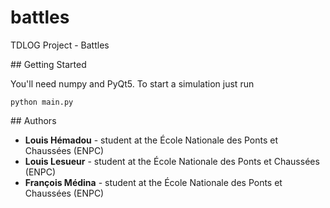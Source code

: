 # battles
TDLOG Project - Battles

## Getting Started

You'll need numpy and PyQt5. To start a simulation just run

```
python main.py
```

## Authors


* **Louis Hémadou** - student at the École Nationale des Ponts et Chaussées (ENPC)
* **Louis Lesueur** - student at the École Nationale des Ponts et Chaussées (ENPC)
* **François Médina** - student at the École Nationale des Ponts et Chaussées (ENPC)

